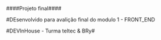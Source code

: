 ####Projeto final####

#DEsenvolvido para avalição final do modulo 1 - FRONT_END

#DEVInHouse - Turma teltec & BRy#
